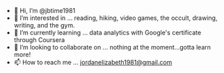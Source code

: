 - 👋 Hi, I’m @jbtime1981
- 👀 I’m interested in ... reading, hiking, video games, the occult, drawing, writing, and the gym.
- 🌱 I’m currently learning ... data analytics with Google's certificate through Coursera
- 💞️ I’m looking to collaborate on ... nothing at the moment...gotta learn more!
- 📫 How to reach me ... jordanelizabeth1981@gmail.com

<!---
jbtime1981/jbtime1981 is a ✨ special ✨ repository because its `README.md` (this file) appears on your GitHub profile.
You can click the Preview link to take a look at your changes.
--->
